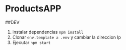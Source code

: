 # ProductsAPP

##DEV

1. instalar dependencias `npm install`
2. Clonar `env.template a .env` y cambiar la direccion Ip
3. Ejecutar `npm start`